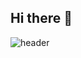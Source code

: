 ## Hi there 👋
![header](https://capsule-render.vercel.app/api?type=${waving}&color=auto&height=${200}&section=header&text=${HelloWorld!%20!🥳}&fontSize=${50}&animation=${twinkling})

<!--
**jiwoopark727/jiwoopark727** is a ✨ _special_ ✨ repository because its `README.md` (this file) appears on your GitHub profile.

Here are some ideas to get you started:

- 🔭 I’m currently working on ...
- 🌱 I’m currently learning ...
- 👯 I’m looking to collaborate on ...
- 🤔 I’m looking for help with ...
- 💬 Ask me about ...
- 📫 How to reach me: ...
- 😄 Pronouns: ...
- ⚡ Fun fact: ...
-->
